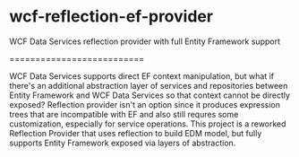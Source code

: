 wcf-reflection-ef-provider
==========================

WCF Data Services reflection provider with full Entity Framework support

==========================

WCF Data Services supports direct EF context manipulation, but what if there's an additional abstraction layer of services and repositories between Entity Framework and WCF Data Services so that context cannot be directly exposed?
Reflection provider isn't an option since it produces expression trees that are incompatible with EF and also still requres some customization, especially for service operations.
This project is a reworked Reflection Provider that uses reflection to build EDM model, but fully supports Entity Framework exposed via layers of abstraction.